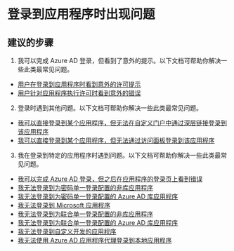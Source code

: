 <properties
  pageTitle="Problems when signing in to applications"
  description="登录到应用程序时出现问题"
  service="microsoft.aad"
  resource="Microsoft_AAD_IAM"
  authors="asteen"
  selfHelpType="resource"
  supportTopicIds="32570264"
  productPesIds="14785"
  cloudEnvironments="public"
  resourceTags="enterpriseapps_overview, enterpriseapps_singleapp"
  displayOrder="507"
 />


# <a name="problems-when-signing-in-to-applications"></a>登录到应用程序时出现问题

## <a name="recommended-steps"></a>**建议的步骤**

1. 我可以完成 Azure AD 登录，但看到了意外的提示。以下文档可帮助你解决一些此类最常见问题。
  * [用户在登录到应用程序时看到意外的许可提示](https://docs.microsoft.com/azure/active-directory/application-sign-in-unexpected-user-consent-prompt/?WT.mc_id=UI_AAD_Enterprise_Apps_SupportOrTroubleshooting)
  * [用户针对应用程序执行许可时看到意外的错误](https://docs.microsoft.com/azure/active-directory/application-sign-in-unexpected-user-consent-error/?WT.mc_id=UI_AAD_Enterprise_Apps_SupportOrTroubleshooting)

2. 登录时遇到其他问题。以下文档可帮助你解决一些此类最常见问题。
  * [我可以直接登录到某个应用程序，但无法在自定义门户中通过深层链接登录到该应用程序](https://docs.microsoft.com/azure/active-directory/application-sign-in-other-problem-deeplink/?WT.mc_id=UI_AAD_Enterprise_Apps_SupportOrTroubleshooting)
  * [我可以直接登录到某个应用程序，但无法通过访问面板登录到该应用程序](https://docs.microsoft.com/azure/active-directory/application-sign-in-other-problem-access-panel/?WT.mc_id=UI_AAD_Enterprise_Apps_SupportOrTroubleshooting)

3. 我在登录到特定的应用程序时遇到问题。以下文档可帮助你解决一些此类最常见问题。
  * [我可以完成 Azure AD 登录，但之后在应用程序的登录页上看到错误](https://docs.microsoft.com/azure/active-directory/application-sign-in-problem-application-error/?WT.mc_id=UI_AAD_Enterprise_Apps_SupportOrTroubleshooting)
  * [我无法登录到为密码单一登录配置的非库应用程序](https://docs.microsoft.com/azure/active-directory/application-sign-in-problem-password-sso-non-gallery/?WT.mc_id=UI_AAD_Enterprise_Apps_SupportOrTroubleshooting)
  * [我无法登录到为密码单一登录配置的 Azure AD 库应用程序](https://docs.microsoft.com/azure/active-directory/application-sign-in-problem-password-sso-gallery/?WT.mc_id=UI_AAD_Enterprise_Apps_SupportOrTroubleshooting)
  * [我无法登录到 Microsoft 应用程序](https://docs.microsoft.com/azure/active-directory/application-sign-in-problem-first-party-microsoft/?WT.mc_id=UI_AAD_Enterprise_Apps_SupportOrTroubleshooting)
  * [我无法登录到为联合单一登录配置的非库应用程序](https://docs.microsoft.com/azure/active-directory/application-sign-in-problem-federated-sso-non-gallery/?WT.mc_id=UI_AAD_Enterprise_Apps_SupportOrTroubleshooting)
  * [我无法登录到为联合单一登录配置的 Azure AD 库应用程序](https://docs.microsoft.com/azure/active-directory/application-sign-in-problem-federated-sso-gallery/?WT.mc_id=UI_AAD_Enterprise_Apps_SupportOrTroubleshooting)
  * [我无法登录到自定义开发的应用程序](https://docs.microsoft.com/azure/active-directory/application-sign-in-problem-custom-dev/?WT.mc_id=UI_AAD_Enterprise_Apps_SupportOrTroubleshooting)
  * [我无法使用 Azure AD 应用程序代理登录到本地应用程序](https://docs.microsoft.com/azure/active-directory/application-sign-in-problem-on-premises-application-proxy/?WT.mc_id=UI_AAD_Enterprise_Apps_SupportOrTroubleshooting)

